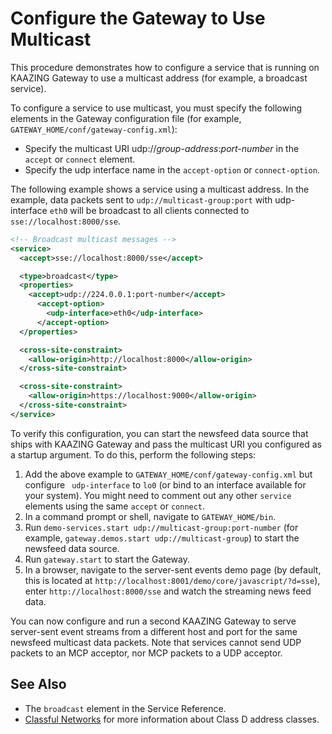 Configure the Gateway to Use Multicast
=======================================================================================

This procedure demonstrates how to configure a service that is running on KAAZING Gateway to use a multicast address (for example, a broadcast service).

<a name="configure_multicast"></a>To configure a service to use multicast, you must specify the following elements in the Gateway configuration file (for example, `GATEWAY_HOME/conf/gateway-config.xml`):

-   Specify the multicast URI udp://*group-address*:*port-number* in the `accept` or `connect` element.
-   Specify the udp interface name in the `accept-option` or `connect-option`.

The following example shows a service using a multicast address. In the example, data packets sent to `udp://multicast-group:port` with udp-interface `eth0` will be broadcast to all clients connected to `sse://localhost:8000/sse`.

``` xml
<!-- Broadcast multicast messages -->
<service>
  <accept>sse://localhost:8000/sse</accept>

  <type>broadcast</type>
  <properties>
    <accept>udp://224.0.0.1:port-number</accept>
      <accept-option>
        <udp-interface>eth0</udp-interface>
      </accept-option>
  </properties>

  <cross-site-constraint>
    <allow-origin>http://localhost:8000</allow-origin>
  </cross-site-constraint>

  <cross-site-constraint>
    <allow-origin>https://localhost:9000</allow-origin>
  </cross-site-constraint>
</service>
```

To verify this configuration, you can start the newsfeed data source that ships with KAAZING Gateway and pass the multicast URI you configured as a startup argument. To do this, perform the following steps:

1.  Add the above example to `GATEWAY_HOME/conf/gateway-config.xml` but configure ` udp-interface` to `lo0` (or bind to an interface available for your system). You might need to comment out any other `service` elements using the same `accept` or `connect`.
2.  In a command prompt or shell, navigate to `GATEWAY_HOME/bin`.
3.  Run `demo-services.start udp://multicast-group:port-number` (for example, `gateway.demos.start udp://multicast-group`) to start the newsfeed data source.
4.  Run `gateway.start` to start the Gateway.
5.  In a browser, navigate to the server-sent events demo page (by default, this is located at `http://localhost:8001/demo/core/javascript/?d=sse`), enter `http://localhost:8000/sse` and watch the streaming news feed data.

You can now configure and run a second KAAZING Gateway to serve server-sent event streams from a different host and port for the same newsfeed multicast data packets. Note that services cannot send UDP packets to an MCP acceptor, nor MCP packets to a UDP acceptor.

See Also
-------------------------------

-   The `broadcast` element in the Service Reference.
-   [Classful Networks](http://en.wikipedia.org/wiki/Classful_network "Follow link") for more information about Class D address classes.
